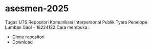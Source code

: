# asesmen-2025
Tugas UTS Repositori Komunikasi Interpersonal Publik 
Tyara Penelope Lumban Gaol - 18224122 
Cara membuka : 
- Clone repositori 
- Download 